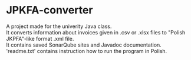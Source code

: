 # JPKFA-converter
A project made for the univerity Java class.   
It converts information about invoices given in .csv or .xlsx files to "Polish JKPFA"-like format .xml file.   
It contains saved SonarQube sites and Javadoc documentation.   
'readme.txt' contains instruction how to run the program in Polish.   
